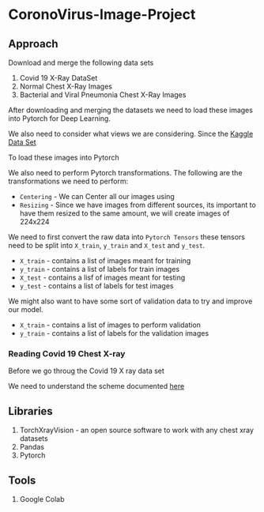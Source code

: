 # CoronoVirus-Image-Project
## Approach

Download and merge the following data sets
1. Covid 19 X-Ray DataSet
2. Normal Chest X-Ray Images
3. Bacterial and Viral Pneumonia Chest X-Ray Images

After downloading and merging the datasets we need to load these images into Pytorch for Deep Learning.

We also need to consider what views we are considering. Since the [Kaggle Data Set]()

To load these images into Pytorch

We also need to perform Pytorch transformations. The following are the transformations we need to perform:

- `Centering` - We can Center all our images using
- `Resizing` - Since we have images from different sources, its important to have them resized to the same amount, we will create images of 224x224

We need to first convert the raw data into `Pytorch Tensors` these tensors need to be split into `X_train`,  `y_train` and `X_test` and `y_test`.

- `X_train` - contains a list of images meant for training
- `y_train` - contains a list of labels for train images
- `X_test` - contains a lisf of images meant for testing
- `y_test` - contains a list of labels for test images

We might also want to have some sort of validation data to try and improve our model.

- `X_train` - contains a list of images to perform validation
- `y_train` - contains a list of labels for the validation images


### Reading Covid 19 Chest X-ray
 Before we go throug the Covid 19 X ray data set

 We need to understand the scheme documented [here](https://github.com/ieee8023/covid-chestxray-dataset/blob/master/SCHEMA.md)

## Libraries
1.  TorchXrayVision - an open source software to work with any chest xray datasets
2.  Pandas
3.  Pytorch
## Tools

1. Google Colab


